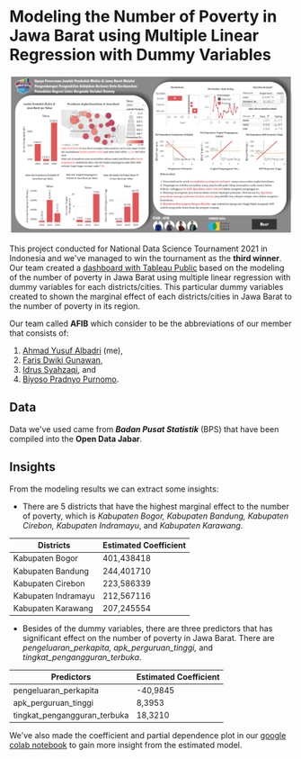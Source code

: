 # Modeling the Number of Poverty in Jawa Barat using Multiple Linear Regression with Dummy Variables

![Dashboard Overview](https://github.com/ayusufalba25/Poverty-in-JawaBarat/blob/master/images/Dashboard%20Overview.png)

This project conducted for National Data Science Tournament 2021 in Indonesia and we've managed to win the tournament as the **third winner**. Our team created a [dashboard with Tableau Public](https://public.tableau.com/app/profile/faris.dwiki.gunawan/viz/AFIB_VI/DashboardKemiskinan) based on the modeling of the number of poverty in Jawa Barat using multiple linear regression with dummy variables for each districts/cities. This particular dummy variables created to shown the marginal effect of each districts/cities in Jawa Barat to the number of poverty in its region.

Our team called **AFIB** which consider to be the abbreviations of our member that consists of:

1. [Ahmad Yusuf Albadri](https://www.linkedin.com/in/ahmad-yusuf-a-ab5696130/) (me),
2. [Faris Dwiki Gunawan](https://www.linkedin.com/in/faris-dwiki-gunawan/),
3. [Idrus Syahzaqi](https://www.linkedin.com/in/idrus-syahzaqi-9670b719b/), and
4. [Biyoso Pradnyo Purnomo](https://www.linkedin.com/in/biyoso-pradnyo-purnomo-99ba30222).

## Data
Data we've used came from ***Badan Pusat Statistik*** (BPS) that have been compiled into the **Open Data Jabar**.

## Insights
From the modeling results we can extract some insights:

* There are 5 districts that have the highest marginal effect to the number of poverty, which is *Kabupaten Bogor, Kabupaten Bandung, Kabupaten Cirebon, Kabupaten Indramayu*, and *Kabupaten Karawang*.

Districts | Estimated Coefficient
------------ | -------------
Kabupaten Bogor | 401,438418
Kabupaten Bandung | 244,401710
Kabupaten Cirebon | 223,586339
Kabupaten Indramayu | 212,567116
Kabupaten Karawang | 207,245554

* Besides of the dummy variables, there are three predictors that has significant effect on the number of poverty in Jawa Barat. There are *pengeluaran_perkapita, apk_perguruan_tinggi,* and *tingkat_pengangguran_terbuka*.

Predictors | Estimated Coefficient
------------ | -------------
pengeluaran_perkapita | -40,9845
apk_perguruan_tinggi | 8,3953
tingkat_pengangguran_terbuka | 18,3210

We've also made the coefficient and partial dependence plot in our [google colab notebook](https://github.com/ayusufalba25/Poverty-in-JawaBarat/blob/master/Code.ipynb) to gain more insight from the estimated model.
